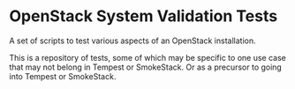 OpenStack System Validation Tests
=======================

A set of scripts to test various aspects of an OpenStack installation.

This is a repository of tests, some of which may be specific to one use case that may not belong in Tempest or SmokeStack. Or as a precursor to going into Tempest or SmokeStack.
